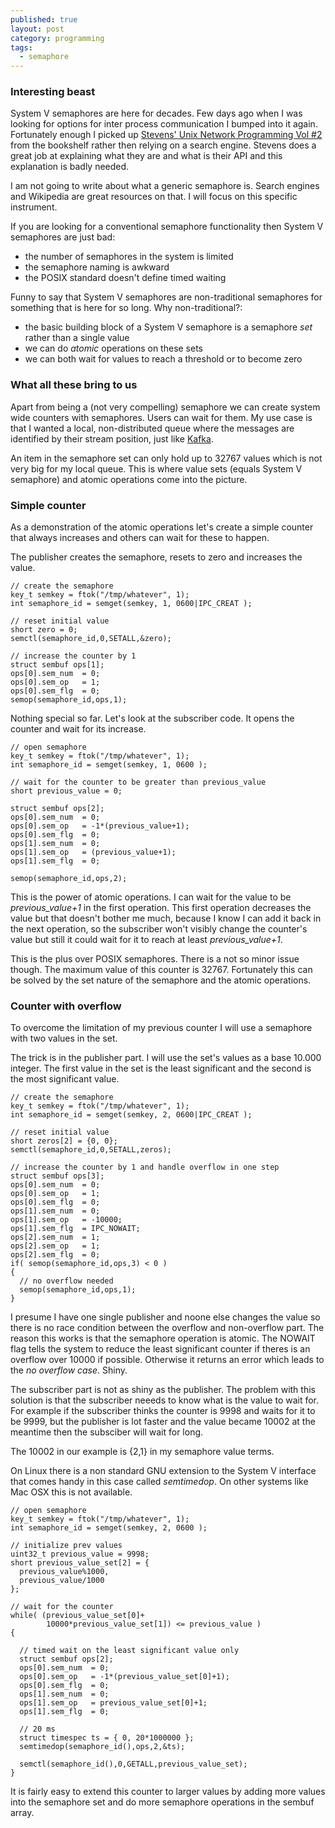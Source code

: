 ```yaml
---
published: true
layout: post
category: programming
tags: 
  - semaphore
---
```




### Interesting beast

System V semaphores are here for decades. Few days ago when I was looking for options for inter process communication I bumped into it again. Fortunately enough I picked up [Stevens' Unix Network Programming Vol #2](http://www.kohala.com/start/unpv22e/unpv22e.html) from the bookshelf rather then relying on a search engine. Stevens does a great job at explaining what they are and what is their API and this explanation is badly needed.

I am not going to write about what a generic semaphore is. Search engines and Wikipedia are great resources on that. I will focus on this specific instrument.

If you are looking for a conventional semaphore functionality then System V semaphores are just bad:

- the number of semaphores in the system is limited
- the semaphore naming is awkward
- the POSIX standard doesn't define timed waiting

Funny to say that System V semaphores are non-traditional semaphores for something that is here for so long. Why non-traditional?:

- the basic building block of a System V semaphore is a semaphore _set_ rather than a single value
- we can do _atomic_ operations on these sets
- we can both wait for values to reach a threshold or to become zero

### What all these bring to us

Apart from being a (not very compelling) semaphore we can create system wide counters with semaphores. Users can wait for them. My use case is that I wanted a local, non-distributed queue where the messages are identified by their stream position, just like [Kafka](http://kafka.apache.org/documentation.html).

An item in the semaphore set can only hold up to 32767 values which is not very big for my local queue. This is where value sets (equals System V semaphore) and atomic operations come into the picture. 

### Simple counter

As a demonstration of the atomic operations let's create a simple counter that always increases and others can wait for these to happen. 

The publisher creates the semaphore, resets to zero and increases the value.

    // create the semaphore
    key_t semkey = ftok("/tmp/whatever", 1);
    int semaphore_id = semget(semkey, 1, 0600|IPC_CREAT );
    
    // reset initial value
    short zero = 0;
    semctl(semaphore_id,0,SETALL,&zero);
    
    // increase the counter by 1
    struct sembuf ops[1];
    ops[0].sem_num  = 0;
    ops[0].sem_op   = 1;
    ops[0].sem_flg  = 0;
    semop(semaphore_id,ops,1);
    
Nothing special so far. Let's look at the subscriber code. It opens the counter and wait for its increase.

    // open semaphore
    key_t semkey = ftok("/tmp/whatever", 1);
    int semaphore_id = semget(semkey, 1, 0600 );
    
    // wait for the counter to be greater than previous_value
    short previous_value = 0;
    
    struct sembuf ops[2];
    ops[0].sem_num  = 0;
    ops[0].sem_op   = -1*(previous_value+1);
    ops[0].sem_flg  = 0;
    ops[1].sem_num  = 0;
    ops[1].sem_op   = (previous_value+1);
    ops[1].sem_flg  = 0;
    
    semop(semaphore_id,ops,2);

This is the power of atomic operations. I can wait for the value to be _previous_value+1_ in the first operation. This first operation decreases the value but that doesn't bother me much, because I know I can add it back in the next operation, so the subscriber won't visibly change the counter's value but still it could wait for it to reach at least _previous_value+1_.

This is the plus over POSIX semaphores. There is a not so minor issue though. The maximum value of this counter is 32767. Fortunately this can be solved by the set nature of the semaphore and the atomic operations.

### Counter with overflow

To overcome the limitation of my previous counter I will use a semaphore with two values in the set.

The trick is in the publisher part. I will use the set's values as a base 10.000 integer. The first value in the set is the least significant and the second is the most significant value.

    // create the semaphore
    key_t semkey = ftok("/tmp/whatever", 1);
    int semaphore_id = semget(semkey, 2, 0600|IPC_CREAT );
    
    // reset initial value
    short zeros[2] = {0, 0};
    semctl(semaphore_id,0,SETALL,zeros);
    
    // increase the counter by 1 and handle overflow in one step
    struct sembuf ops[3];
    ops[0].sem_num  = 0;
    ops[0].sem_op   = 1;
    ops[0].sem_flg  = 0;
    ops[1].sem_num  = 0;
    ops[1].sem_op   = -10000;
    ops[1].sem_flg  = IPC_NOWAIT;    
    ops[2].sem_num  = 1;
    ops[2].sem_op   = 1;
    ops[2].sem_flg  = 0;
    if( semop(semaphore_id,ops,3) < 0 )
    {
      // no overflow needed
      semop(semaphore_id,ops,1);
    }

I presume I have one single publisher and noone else changes the value so there is no race condition between the overflow and non-overflow part. The reason this works is that the semaphore operation is atomic. The NOWAIT flag tells the system to reduce the least significant counter if theres is an overflow over 10000 if possible. Otherwise it returns an error which leads to the _no overflow case_. Shiny.

The subscriber part is not as shiny as the publisher. The problem with this solution is that the subscriber neeeds to know what is the value to wait for. For example if the subscriber thinks the counter is 9998 and waits for it to be 9999, but the publisher is lot faster and the value became 10002 at the meantime then the subsciber will wait for long.

The 10002 in our example is {2,1} in my semaphore value terms.

On Linux there is a non standard GNU extension to the System V interface that comes handy in this case called _semtimedop_. On other systems like Mac OSX this is not available.

    // open semaphore
    key_t semkey = ftok("/tmp/whatever", 1);
    int semaphore_id = semget(semkey, 2, 0600 );
    
    // initialize prev values
    uint32_t previous_value = 9998;
    short previous_value_set[2] = {
      previous_value%1000,
      previous_value/1000
    };
    
    // wait for the counter
    while( (previous_value_set[0]+
            10000*previous_value_set[1]) <= previous_value )
    {
      
      // timed wait on the least significant value only
      struct sembuf ops[2];
      ops[0].sem_num  = 0;
      ops[0].sem_op   = -1*(previous_value_set[0]+1);
      ops[0].sem_flg  = 0;
      ops[1].sem_num  = 0;
      ops[1].sem_op   = previous_value_set[0]+1;
      ops[1].sem_flg  = 0;

      // 20 ms
      struct timespec ts = { 0, 20*1000000 };
      semtimedop(semaphore_id(),ops,2,&ts);
    
      semctl(semaphore_id(),0,GETALL,previous_value_set);
    }

It is fairly easy to extend this counter to larger values by adding more values into the semaphore set and do more semaphore operations in the sembuf array.
